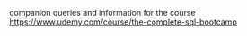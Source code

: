companion queries and information for the course https://www.udemy.com/course/the-complete-sql-bootcamp
